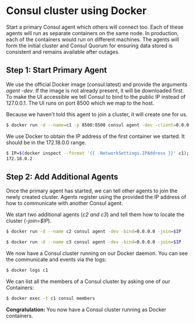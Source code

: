 # Consul cluster using Docker

Start a primary Consul agent which others will connect too. Each of these agents will run as separate containers on the same node. 
In production, each of the containers would run on different machines. The agents will form the initial cluster and Consul Quorum 
for ensuring data stored is consistent and remains available after outages.

## Step 1: Start Primary Agent 

We use the official Docker image (consul:latest) and provide the arguments _agent -dev_. 
If the image is not already present, it will be downloaded first.
To make the UI accessible we tell Consul to bind to the public IP instead of 127.0.0.1. The UI runs on port 8500 which we map to the host.

Because we haven't told this agent to join a cluster, it will create one for us.

```bash
$ docker run -d --name=c1 -p 8500:8500 consul agent -dev -client=0.0.0.0 -bind=0.0.0.0
```

We use Docker to obtain the IP address of the first container we started. It should be in the 172.18.0.0 range.

```bash
$ IP=$(docker inspect --format '{{ .NetworkSettings.IPAddress }}' c1); echo $IP
172.18.0.2
```

## Step 2: Add Additional Agents

Once the primary agent has started, we can tell other agents to join the newly created cluster. 
Agents register using the provided the IP address of how to communicate with another Consul agent.

We start two additional agents (_c2 and c3_) and tell them how to locate the cluster (_-join=$IP_).
```bash
$ docker run -d --name c2 consul agent -dev -bind=0.0.0.0 -join=$IP
```
```bash
$ docker run -d --name c3 consul agent -dev -bind=0.0.0.0 -join=$IP
```

We now have a Consul cluster running on our Docker daemon. You can see the communicate and events via the logs:
```bash
$ docker logs c1
```

We can list all the members of a Consul cluster by asking one of our Containers:
```bash
$ docker exec -t c1 consul members
```

**Congratulation:** You now have a Consul cluster running as Docker containers.
